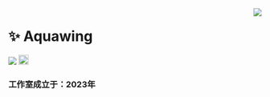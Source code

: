 <img align="right" src="https://count.getloli.com/get/@:Aquawing?theme=rule34">

# ✨ Aquawing



![](https://visitor-badge.glitch.me/badge?page_id=Aquawing.Aquawing)
[<img alt="github" src="https://img.shields.io/badge/github-Aquawing-8da0cb?style=for-the-badge&labelColor=555555&logo=github" height="20">](https://github.com/Aquawing)

### 工作室成立于：2023年
